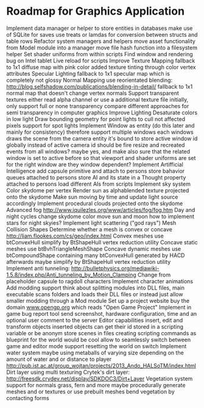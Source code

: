 Roadmap for Graphics Application
================================

Implement data manager or helper to store entities in databases
    make use of SQLite for saves
    use treats or lamdas for conversion between structs and table rows
Refactor system managers and helpers
    move asset functionality from Model module into a manager
    move file hash function into a filesystem helper
Set shader uniforms from within scripts
Find window and rendering bug on Intel tablet
Live reload for scripts
Improve Texture Mapping
    fallback to 1x1 diffuse map with pink color
    added texture tinting through color vertex attributes
Specular Lighting
    fallback to 1x1 specular map which is completely not glossy
Normal Mapping
    use reorientated blending:
    http://blog.selfshadow.com/publications/blending-in-detail/
    fallback to 1x1 normal map that doesn't change vertex normals
Support transparent textures
    either read alpha channel or use a additional texture file
    initially, only support full or none transparency
    compare different approaches for semi transparency in computer graphics
Improve Lighting
    Desaturate colors in low light
    Draw bounding geometry for point lights to cull not affected pixels
    support for spot lights
Implement Window as entity (do this later and mainly for consistency)
    therefore support multiple windows
    each windows draws the scene from the camera entity it's bound to
    store active window id globally instead of active camera id
    should be fire resize and recreated events from all windows?
        maybe yes, and make also sure that the related window is set to active before
        so that viewport and shader uniforms are set for the right window
            are they window dependent?
Implement Artifficial Intelligence
    add capsule primitive and attach to persons
    store bahavior queues attached to persons
    store AI and its state in a Thought property attached to persons
    load different AIs from scripts
Implement sky system
    Color skydome per vertex
    Render sun as alphablended texture projected onto the skydome
    Make sun moving by time and update light source accordingly
    Implement procedural clouds projected onto the skydome
    Advanced fog
        http://www.iquilezles.org/www/articles/fog/fog.htm
    Day and night cycles
        change skydome color
        move sun and moon
        how to implement stars for night skyies?
Implement light scattering ("god rays")
Mesh Collision Shapes
    Determine whether a mesh is convex or concave
        http://liam.flookes.com/cs/geo/index.html
    Convex meshes use btConvexHull
        simplify by BtShapeHull vertex reduction utility
    Concave static meshes use btBvhTriangleMeshShape
    Concave dynamic meshes use btCompoundShape containing many btConvexHull
        generated by HACD
        afterwards maybe simplify by BtShapeHull vertex reduction utility
    Implement anti tunneling:
        http://bulletphysics.org/mediawiki-1.5.8/index.php/Anti_tunneling_by_Motion_Clamping
Change from placeholder capsule to ragdoll characters
Implement character animations
Add modding support
    think about splitting modules into DLL files, main executable scans folders and loads their DLL files
    or instead just allow smaller modding through a Mod module
Set up a project website
    buy the domain www.opengp.org which reads "Open Game Project"
Implement in game bug report tool
    send screenshot, hardware configuration, time and an optional user comment to the server
Editor capabilities
    insert, edit and transform objects
        inserted objects can get their id stored in a scripting variable or be anonym
    store scenes in files
        creating scripting commands as blueprint for the world would be cool
    allow to seamlessly switch between game and editor mode
    support resetting the world on switch
Implement water system
    maybe using metaballs of varying size depending on the amount of water and or distance to player
        http://pub.ist.ac.at/group_wojtan/projects/2013_Ando_HALSoTM/index.html
Dirt layer using multi texturing
    Crytek's dirt layer:
    http://freesdk.crydev.net/display/SDKDOC3/Dirt+Layer
Vegetation system
    support for normals grass, fern and more
    maybe procedurally generate meshes and or textures
    or use prebuilt meshes
    bend vegetation by contacting forms
